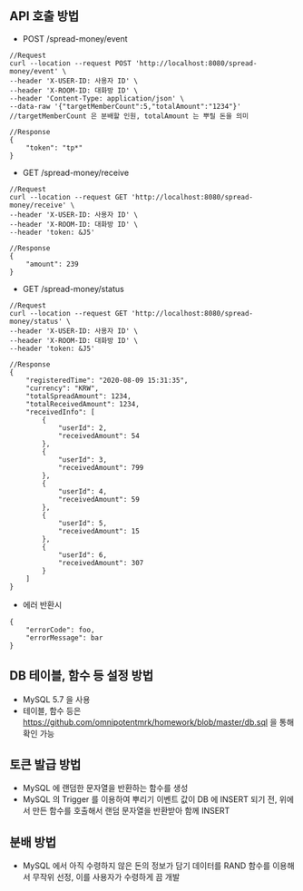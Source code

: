 API 호출 방법
-
* POST /spread-money/event
```
//Request
curl --location --request POST 'http://localhost:8080/spread-money/event' \
--header 'X-USER-ID: 사용자 ID' \
--header 'X-ROOM-ID: 대화방 ID' \
--header 'Content-Type: application/json' \
--data-raw '{"targetMemberCount":5,"totalAmount":"1234"}' //targetMemberCount 은 분배할 인원, totalAmount 는 뿌릴 돈을 의미

//Response
{
    "token": "tp*"
}
```
* GET /spread-money/receive
```
//Request
curl --location --request GET 'http://localhost:8080/spread-money/receive' \
--header 'X-USER-ID: 사용자 ID' \
--header 'X-ROOM-ID: 대화방 ID' \
--header 'token: &J5'

//Response
{
    "amount": 239
}
```
* GET /spread-money/status
```
//Request
curl --location --request GET 'http://localhost:8080/spread-money/status' \
--header 'X-USER-ID: 사용자 ID' \
--header 'X-ROOM-ID: 대화방 ID' \
--header 'token: &J5'

//Response
{
    "registeredTime": "2020-08-09 15:31:35",
    "currency": "KRW",
    "totalSpreadAmount": 1234,
    "totalReceivedAmount": 1234,
    "receivedInfo": [
        {
            "userId": 2,
            "receivedAmount": 54
        },
        {
            "userId": 3,
            "receivedAmount": 799
        },
        {
            "userId": 4,
            "receivedAmount": 59
        },
        {
            "userId": 5,
            "receivedAmount": 15
        },
        {
            "userId": 6,
            "receivedAmount": 307
        }
    ]
}
```
* 에러 반환시
```
{
    "errorCode": foo,
    "errorMessage": bar
}
```

DB 테이블, 함수 등 설정 방법
-
* MySQL 5.7 을 사용
* 테이블, 함수 등은 https://github.com/omnipotentmrk/homework/blob/master/db.sql 을 통해 확인 가능

토큰 발급 방법
-
* MySQL 에 랜덤한 문자열을 반환하는 함수를 생성
* MySQL 의 Trigger 를 이용하여 뿌리기 이벤트 값이 DB 에 INSERT 되기 전, 위에서 만든 함수를 호출해서 랜덤 문자열을 반환받아 함께 INSERT

분배 방법
-
* MySQL 에서 아직 수령하지 않은 돈의 정보가 담기 데이터를 RAND 함수를 이용해서 무작위 선정, 이를 사용자가 수령하게 끔 개발  